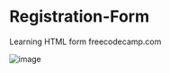 # Registration-Form
Learning HTML form freecodecamp.com

![image](https://user-images.githubusercontent.com/87533896/213779263-10b9f508-f0f0-490d-a4ee-da9148829c31.png)

